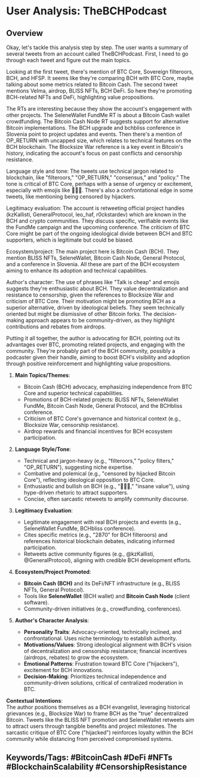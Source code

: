 # User Analysis: TheBCHPodcast

## Overview

<think>
Okay, let's tackle this analysis step by step. The user wants a summary of several tweets from an account called TheBCHPodcast. First, I need to go through each tweet and figure out the main topics. 

Looking at the first tweet, there's mention of BTC Core, Sovereign filteroors, BCH, and HFSP. It seems like they're comparing BCH with BTC Core, maybe talking about some metrics related to Bitcoin Cash. The second tweet mentions Velma, airdrop, BLISS NFTs, BCH DeFi. So here they're promoting BCH-related NFTs and DeFi, highlighting value propositions.

The RTs are interesting because they show the account's engagement with other projects. The SeleneWallet FundMe RT is about a Bitcoin Cash wallet crowdfunding. The Bitcoin Cash Node RT suggests support for alternative Bitcoin implementations. The BCH upgrade and bchbliss conference in Slovenia point to project updates and events. Then there's a mention of OP_RETURN with uncapped size, which relates to technical features on the BCH blockchain. The Blocksize War reference is a key event in Bitcoin's history, indicating the account's focus on past conflicts and censorship resistance.

Language style and tone: The tweets use technical jargon related to blockchain, like "filteroors," "OP_RETURN," "consensus," and "policy." The tone is critical of BTC Core, perhaps with a sense of urgency or excitement, especially with emojis like 🚀🚀🚀. There's also a confrontational edge in some tweets, like mentioning being censored by hijackers.

Legitimacy evaluation: The account is retweeting official project handles (kzKallisti, GeneralProtocol, leo_haf, r0ckstardev) which are known in the BCH and crypto communities. They discuss specific, verifiable events like the FundMe campaign and the upcoming conference. The criticism of BTC Core might be part of the ongoing ideological divide between BCH and BTC supporters, which is legitimate but could be biased.

Ecosystem/project: The main project here is Bitcoin Cash (BCH). They mention BLISS NFTs, SeleneWallet, Bitcoin Cash Node, General Protocol, and a conference in Slovenia. All these are part of the BCH ecosystem aiming to enhance its adoption and technical capabilities.

Author's character: The use of phrases like "Talk is cheap" and emojis suggests they're enthusiastic about BCH. They value decentralization and resistance to censorship, given the references to Blocksize War and criticism of BTC Core. Their motivation might be promoting BCH as a superior alternative, driven by ideological beliefs. They seem technically oriented but might be dismissive of other Bitcoin forks. The decision-making approach appears to be community-driven, as they highlight contributions and rebates from airdrops.

Putting it all together, the author is advocating for BCH, pointing out its advantages over BTC, promoting related projects, and engaging with the community. They're probably part of the BCH community, possibly a podcaster given their handle, aiming to boost BCH's visibility and adoption through positive reinforcement and highlighting value propositions.
</think>

1. **Main Topics/Themes**:  
   - Bitcoin Cash (BCH) advocacy, emphasizing independence from BTC Core and superior technical capabilities.  
   - Promotions of BCH-related projects: BLISS NFTs, SeleneWallet FundMe, Bitcoin Cash Node, General Protocol, and the BCHbliss conference.  
   - Criticism of BTC Core's governance and historical context (e.g., Blocksize War, censorship resistance).  
   - Airdrop rewards and financial incentives for BCH ecosystem participation.  

2. **Language Style/Tone**:  
   - Technical and jargon-heavy (e.g., "filteroors," "policy filters," "OP_RETURN"), suggesting niche expertise.  
   - Combative and polemical (e.g., "censored by hijacked Bitcoin Core"), reflecting ideological opposition to BTC Core.  
   - Enthusiastic and bullish on BCH (e.g., "🚀🚀🚀," "insane value"), using hype-driven rhetoric to attract supporters.  
   - Concise, often sarcastic retweets to amplify community discourse.  

3. **Legitimacy Evaluation**:  
   - Legitimate engagement with real BCH projects and events (e.g., SeleneWallet FundMe, BCHbliss conference).  
   - Cites specific metrics (e.g., "2870" for BCH filteroors) and references historical blockchain debates, indicating informed participation.  
   - Retweets active community figures (e.g., @kzKallisti, @GeneralProtocol), aligning with credible BCH development efforts.  

4. **Ecosystem/Project Promoted**:  
   - **Bitcoin Cash (BCH)** and its DeFi/NFT infrastructure (e.g., BLISS NFTs, General Protocol).  
   - Tools like **SeleneWallet** (BCH wallet) and **Bitcoin Cash Node** (client software).  
   - Community-driven initiatives (e.g., crowdfunding, conferences).  

5. **Author's Character Analysis**:  
   - **Personality Traits**: Advocacy-oriented, technically inclined, and confrontational. Uses niche terminology to establish authority.  
   - **Motivations/Values**: Strong ideological alignment with BCH's vision of decentralization and censorship resistance; financial incentives (airdrops, rebates) to grow the ecosystem.  
   - **Emotional Patterns**: Frustration toward BTC Core ("hijackers"), excitement for BCH innovations.  
   - **Decision-Making**: Prioritizes technical independence and community-driven solutions, critical of centralized moderation in BTC.  

**Contextual Intentions**:  
The author positions themselves as a BCH evangelist, leveraging historical grievances (e.g., Blocksize War) to frame BCH as the "true" decentralized Bitcoin. Tweets like the BLISS NFT promotion and SeleneWallet retweets aim to attract users through tangible benefits and project milestones. The sarcastic critique of BTC Core ("hijacked") reinforces loyalty within the BCH community while distancing from perceived compromised systems.  

**Keywords/Tags**: #BitcoinCash #DeFi #NFTs #BlockchainScalability #CensorshipResistance
---
